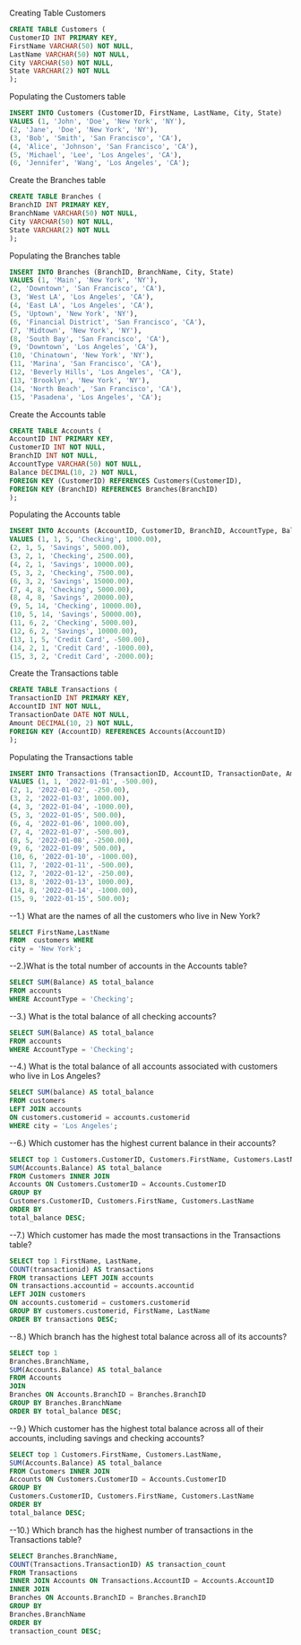 Creating Table Customers
```sql
CREATE TABLE Customers (
CustomerID INT PRIMARY KEY,
FirstName VARCHAR(50) NOT NULL,
LastName VARCHAR(50) NOT NULL,
City VARCHAR(50) NOT NULL,
State VARCHAR(2) NOT NULL
);
```
Populating the Customers table
```sql
INSERT INTO Customers (CustomerID, FirstName, LastName, City, State)
VALUES (1, 'John', 'Doe', 'New York', 'NY'),
(2, 'Jane', 'Doe', 'New York', 'NY'),
(3, 'Bob', 'Smith', 'San Francisco', 'CA'),
(4, 'Alice', 'Johnson', 'San Francisco', 'CA'),
(5, 'Michael', 'Lee', 'Los Angeles', 'CA'),
(6, 'Jennifer', 'Wang', 'Los Angeles', 'CA');
```

Create the Branches table
```sql
CREATE TABLE Branches (
BranchID INT PRIMARY KEY,
BranchName VARCHAR(50) NOT NULL,
City VARCHAR(50) NOT NULL,
State VARCHAR(2) NOT NULL
);
```

Populating the Branches table
```sql
INSERT INTO Branches (BranchID, BranchName, City, State)
VALUES (1, 'Main', 'New York', 'NY'),
(2, 'Downtown', 'San Francisco', 'CA'),
(3, 'West LA', 'Los Angeles', 'CA'),
(4, 'East LA', 'Los Angeles', 'CA'),
(5, 'Uptown', 'New York', 'NY'),
(6, 'Financial District', 'San Francisco', 'CA'),
(7, 'Midtown', 'New York', 'NY'),
(8, 'South Bay', 'San Francisco', 'CA'),
(9, 'Downtown', 'Los Angeles', 'CA'),
(10, 'Chinatown', 'New York', 'NY'),
(11, 'Marina', 'San Francisco', 'CA'),
(12, 'Beverly Hills', 'Los Angeles', 'CA'),
(13, 'Brooklyn', 'New York', 'NY'),
(14, 'North Beach', 'San Francisco', 'CA'),
(15, 'Pasadena', 'Los Angeles', 'CA');
```

Create the Accounts table
```sql
CREATE TABLE Accounts (
AccountID INT PRIMARY KEY,
CustomerID INT NOT NULL,
BranchID INT NOT NULL,
AccountType VARCHAR(50) NOT NULL,
Balance DECIMAL(10, 2) NOT NULL,
FOREIGN KEY (CustomerID) REFERENCES Customers(CustomerID),
FOREIGN KEY (BranchID) REFERENCES Branches(BranchID)
);
```

Populating the Accounts table
```sql
INSERT INTO Accounts (AccountID, CustomerID, BranchID, AccountType, Balance)
VALUES (1, 1, 5, 'Checking', 1000.00),
(2, 1, 5, 'Savings', 5000.00),
(3, 2, 1, 'Checking', 2500.00),
(4, 2, 1, 'Savings', 10000.00),
(5, 3, 2, 'Checking', 7500.00),
(6, 3, 2, 'Savings', 15000.00),
(7, 4, 8, 'Checking', 5000.00),
(8, 4, 8, 'Savings', 20000.00),
(9, 5, 14, 'Checking', 10000.00),
(10, 5, 14, 'Savings', 50000.00),
(11, 6, 2, 'Checking', 5000.00),
(12, 6, 2, 'Savings', 10000.00),
(13, 1, 5, 'Credit Card', -500.00),
(14, 2, 1, 'Credit Card', -1000.00),
(15, 3, 2, 'Credit Card', -2000.00);
```
Create the Transactions table
```sql
CREATE TABLE Transactions (
TransactionID INT PRIMARY KEY,
AccountID INT NOT NULL,
TransactionDate DATE NOT NULL,
Amount DECIMAL(10, 2) NOT NULL,
FOREIGN KEY (AccountID) REFERENCES Accounts(AccountID)
);
```

Populating the Transactions table
```sql
INSERT INTO Transactions (TransactionID, AccountID, TransactionDate, Amount)
VALUES (1, 1, '2022-01-01', -500.00),
(2, 1, '2022-01-02', -250.00),
(3, 2, '2022-01-03', 1000.00),
(4, 3, '2022-01-04', -1000.00),
(5, 3, '2022-01-05', 500.00),
(6, 4, '2022-01-06', 1000.00),
(7, 4, '2022-01-07', -500.00),
(8, 5, '2022-01-08', -2500.00),
(9, 6, '2022-01-09', 500.00),
(10, 6, '2022-01-10', -1000.00),
(11, 7, '2022-01-11', -500.00),
(12, 7, '2022-01-12', -250.00),
(13, 8, '2022-01-13', 1000.00),
(14, 8, '2022-01-14', -1000.00),
(15, 9, '2022-01-15', 500.00);
```
--1.) What are the names of all the customers who live in New York?
```sql
SELECT FirstName,LastName
FROM  customers WHERE
city = 'New York';
```

--2.)What is the total number of accounts in the Accounts table?
```sql
SELECT SUM(Balance) AS total_balance
FROM accounts
WHERE AccountType = 'Checking';
```

--3.) What is the total balance of all checking accounts?
```sql
SELECT SUM(Balance) AS total_balance
FROM accounts
WHERE AccountType = 'Checking';
```

--4.) What is the total balance of all accounts associated with customers who live in Los Angeles?
```sql
SELECT SUM(balance) AS total_balance
FROM customers
LEFT JOIN accounts
ON customers.customerid = accounts.customerid
WHERE city = 'Los Angeles';
```

--6.) Which customer has the highest current balance in their accounts?
```sql
SELECT top 1 Customers.CustomerID, Customers.FirstName, Customers.LastName, 
SUM(Accounts.Balance) AS total_balance
FROM Customers INNER JOIN 
Accounts ON Customers.CustomerID = Accounts.CustomerID
GROUP BY 
Customers.CustomerID, Customers.FirstName, Customers.LastName
ORDER BY 
total_balance DESC;
```

--7.) Which customer has made the most transactions in the Transactions table?
```sql
SELECT top 1 FirstName, LastName,
COUNT(transactionid) AS transactions
FROM transactions LEFT JOIN accounts 
ON transactions.accountid = accounts.accountid
LEFT JOIN customers
ON accounts.customerid = customers.customerid
GROUP BY customers.customerid, FirstName, LastName
ORDER BY transactions DESC;
```

--8.) Which branch has the highest total balance across all of its accounts?
```sql
SELECT top 1 
Branches.BranchName, 
SUM(Accounts.Balance) AS total_balance
FROM Accounts
JOIN 
Branches ON Accounts.BranchID = Branches.BranchID
GROUP BY Branches.BranchName
ORDER BY total_balance DESC;
```

--9.) Which customer has the highest total balance across all of their accounts, including savings and checking accounts?
```sql
SELECT top 1 Customers.FirstName, Customers.LastName, 
SUM(Accounts.Balance) AS total_balance
FROM Customers INNER JOIN 
Accounts ON Customers.CustomerID = Accounts.CustomerID
GROUP BY 
Customers.CustomerID, Customers.FirstName, Customers.LastName
ORDER BY 
total_balance DESC;
```

--10.) Which branch has the highest number of transactions in the Transactions table?
```sql
SELECT Branches.BranchName, 
COUNT(Transactions.TransactionID) AS transaction_count
FROM Transactions
INNER JOIN Accounts ON Transactions.AccountID = Accounts.AccountID
INNER JOIN 
Branches ON Accounts.BranchID = Branches.BranchID
GROUP BY 
Branches.BranchName
ORDER BY 
transaction_count DESC;
```

